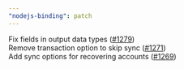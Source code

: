 ```yaml
---
"nodejs-binding": patch
---
```


Fix fields in output data types ([#1279](https://github.com/iotaledger/wallet.rs/pull/1279))  
Remove transaction option to skip sync ([#1271](https://github.com/iotaledger/wallet.rs/pull/1271))  
Add sync options for recovering accounts ([#1269](https://github.com/iotaledger/wallet.rs/pull/1269))  
